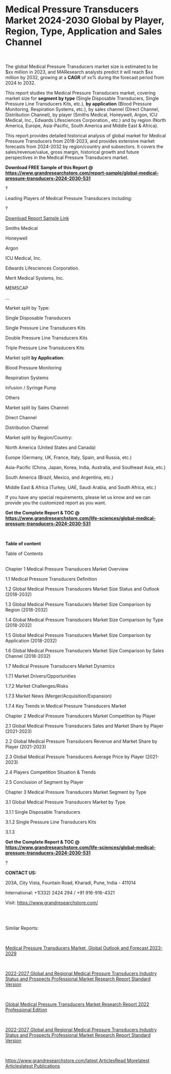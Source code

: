 <h1>Medical Pressure Transducers Market 2024-2030 Global by Player, Region, Type, Application and Sales Channel</h1><br/><p>The global Medical Pressure Transducers market size is estimated to be $xx million in 2023, and MAResearch analysts predict it will reach $xx million by 2032, growing at a <strong>CAGR</strong> of xx% during the forecast period from 2024 to 2032.</p>
 
 
 
 <p>This report studies the Medical Pressure Transducers market, covering market size for <strong>segment by type</strong> (Single Disposable Transducers, Single Pressure Line Transducers Kits, etc.), <strong>by application</strong> (Blood Pressure Monitoring, Respiration Systems, etc.), by sales channel (Direct Channel, Distribution Channel), by player (Smiths Medical, Honeywell, Argon, ICU Medical, Inc., Edwards Lifesciences Corporation., etc.) and by region (North America, Europe, Asia-Pacific, South America and Middle East & Africa).</p>
 
 
 
 <p>This report provides detailed historical analysis of global market for Medical Pressure Transducers from 2018-2023, and provides extensive market forecasts from 2024-2032 by region/country and subsectors. It covers the sales/revenue/value, gross margin, historical growth and future perspectives in the Medical Pressure Transducers market.</p>
 
 
 
 <div><b>Download FREE Sample of this Report @ <a href="https://www.grandresearchstore.com/report-sample/global-medical-pressure-transducers-2024-2030-531">https://www.grandresearchstore.com/report-sample/global-medical-pressure-transducers-2024-2030-531</a></b></div>
 
 
 
 <p>? </p>
 
 
 
 <p>Leading Players of Medical Pressure Transducers including:</p>
 
 
 
 <p>? </p>
 
 
 
 <p><a href="https://www.grandresearchstore.com/mr-admin/report-sample/global-medical-pressure-transducers-2024-2030-531">Download Report Sample Link</a></p>
 
 
 
 <p>Smiths Medical</p>
 
 
 
 <p>Honeywell</p>
 
 
 
 <p>Argon</p>
 
 
 
 <p>ICU Medical, Inc.</p>
 
 
 
 <p>Edwards Lifesciences Corporation.</p>
 
 
 
 <p>Merit Medical Systems, Inc.</p>
 
 
 
 <p>MEMSCAP</p>
 
 
 
 <p>...</p>
 
 
 
 <p>Market split by Type:</p>
 
 
 
 <p>Single Disposable Transducers</p>
 
 
 
 <p>Single Pressure Line Transducers Kits</p>
 
 
 
 <p>Double Pressure Line Transducers Kits</p>
 
 
 
 <p>Triple Pressure Line Transducers Kits</p>
 
 
 
 <p>Market split <strong>by Application</strong>:</p>
 
 
 
 <p>Blood Pressure Monitoring</p>
 
 
 
 <p>Respiration Systems</p>
 
 
 
 <p>Infusion / Syringe Pump</p>
 
 
 
 <p>Others</p>
 
 
 
 <p>Market split by Sales Channel:</p>
 
 
 
 <p>Direct Channel</p>
 
 
 
 <p>Distribution Channel</p>
 
 
 
 <p>Market split by Region/Country:</p>
 
 
 
 <p>North America (United States and Canada)</p>
 
 
 
 <p>Europe (Germany, UK, France, Italy, Spain, and Russia, etc.)</p>
 
 
 
 <p>Asia-Pacific (China, Japan, Korea, India, Australia, and Southeast Asia, etc.)</p>
 
 
 
 <p>South America (Brazil, Mexico, and Argentina, etc.)</p>
 
 
 
 <p>Middle East & Africa (Turkey, UAE, Saudi Arabia, and South Africa, etc.)</p>
 
 
 
 <p>If you have any special requirements, please let us know and we can provide you the customized report as you want.</p>
 
 
 
 <div><b>Get the Complete Report & TOC @ <a href="https://www.grandresearchstore.com/life-sciences/global-medical-pressure-transducers-2024-2030-531">https://www.grandresearchstore.com/life-sciences/global-medical-pressure-transducers-2024-2030-531</a></b></div>
 
 
 
 <p><br />
 
 <b>Table of content</b></p>
 
 
 
 <p>Table of Contents<br />
 
 <br />
 
 Chapter 1 Medical Pressure Transducers Market Overview<br />
 
 1.1 Medical Pressure Transducers Definition<br />
 
 1.2 Global Medical Pressure Transducers Market Size Status and Outlook (2018-2032)<br />
 
 1.3 Global Medical Pressure Transducers Market Size Comparison by Region (2018-2032)<br />
 
 1.4 Global Medical Pressure Transducers Market Size Comparison by Type (2018-2032)<br />
 
 1.5 Global Medical Pressure Transducers Market Size Comparison by Application (2018-2032)<br />
 
 1.6 Global Medical Pressure Transducers Market Size Comparison by Sales Channel (2018-2032)<br />
 
 1.7 Medical Pressure Transducers Market Dynamics<br />
 
 1.7.1 Market Drivers/Opportunities<br />
 
 1.7.2 Market Challenges/Risks<br />
 
 1.7.3 Market News (Merger/Acquisition/Expansion)<br />
 
 1.7.4 Key Trends in Medical Pressure Transducers Market<br />
 
 Chapter 2 Medical Pressure Transducers Market Competition by Player<br />
 
 2.1 Global Medical Pressure Transducers Sales and Market Share by Player (2021-2023)<br />
 
 2.2 Global Medical Pressure Transducers Revenue and Market Share by Player (2021-2023)<br />
 
 2.3 Global Medical Pressure Transducers Average Price by Player (2021-2023)<br />
 
 2.4 Players Competition Situation & Trends<br />
 
 2.5 Conclusion of Segment by Player<br />
 
 Chapter 3 Medical Pressure Transducers Market Segment by Type<br />
 
 3.1 Global Medical Pressure Transducers Market by Type<br />
 
 3.1.1 Single Disposable Transducers<br />
 
 3.1.2 Single Pressure Line Transducers Kits<br />
 
 3.1.3</p>
 
 
 
 <div><b>Get the Complete Report & TOC @ <a href="https://www.grandresearchstore.com/life-sciences/global-medical-pressure-transducers-2024-2030-531">https://www.grandresearchstore.com/life-sciences/global-medical-pressure-transducers-2024-2030-531</a></b></div>
 
 
 
 <p>? </p>
 
 
 
 <p><b>CONTACT US:</b><br />
 
 203A, City Vista, Fountain Road, Kharadi, Pune, India - 411014<br />
 
 International: +1(332) 2424 294 / +91 916-916-4321<br />
 
 Visit: <a href="https://www.grandresearchstore.com/">https://www.grandresearchstore.com/</a><br />
 
 <br />
 
 <br />
 
 Similar Reports:<br />
 
 <br />
 
 <a href="https://www.grandresearchstore.com/life-sciences/global-medical-pressure-transducers-forecast-2023-2029-64">Medical Pressure Transducers Market, Global Outlook and Forecast 2023-2029</a><br />
 
 <br />
 
 <a href="https://www.grandresearchstore.com/life-sciences/global-regional-medical-pressure-transducers-2022-2027-606">2022-2027 Global and Regional Medical Pressure Transducers Industry Status and Prospects Professional Market Research Report Standard Version</a><br />
 
 <br />
 
 <a href="https://www.grandresearchstore.com/life-sciences/global-medical-pressure-transducers-2022-995">Global Medical Pressure Transducers Market Research Report 2022 Professional Edition</a><br />
 
 <br />
 
 <a href="https://www.grandresearchstore.com/life-sciences/global-regional-medical-pressure-transducers-2022-2027-856">2022-2027 Global and Regional Medical Pressure Transducers Industry Status and Prospects Professional Market Research Report Standard Version</a><br />
 
 <br />
 
 <a href="https://gyeongbokgung.com">https://www.grandresearchstore.com/</a><a href="https://hallyeomaritime.com">latest Articles</a><a href="https://jingwansa.com">Read More</a><a href="https://nguoiviet.jp/">latest Articles</a><a href="https://www.intelmarketresearch.com/">latest Publications</a></p>